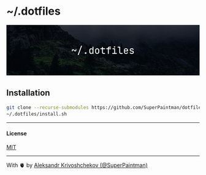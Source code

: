 # ~/.dotfiles

![~/.dotfiles](./assets/banner.png)

## Installation

```sh
git clone --recurse-submodules https://github.com/SuperPaintman/dotfiles ~/.dotfiles
~/.dotfiles/install.sh
```

---

#### License

[MIT](./LICENSE)

---

With 🫀 by [Aleksandr Krivoshchekov (@SuperPaintman)](https://github.com/SuperPaintman)
